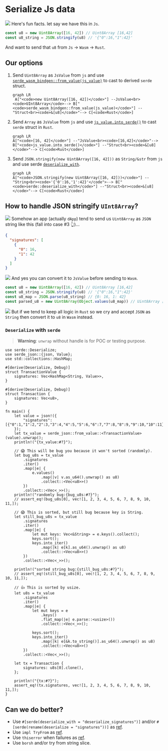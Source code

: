 # Serialize Js data

![](/assets/kat.png) <span class="speech-bubble">Here's fun facts. let say we have this in `Js`.</span>

```js
const u8 = new Uint8Array([16, 42]) // Uint8Array [16,42]
const u8_string = JSON.stringify(u8) // '{"0":16,"1":42}'
```

And want to send that `u8` from `Js` → `Wasm` → `Rust`.

## Our options

1. Send `Uint8Array` as `JsValue` from `js` and use [`serde_wasm_bindgen::from_value(js_value)`](https://rustwasm.github.io/wasm-bindgen/reference/arbitrary-data-with-serde.html#receive-it-from-javascript-with-serde_wasm_bindgenfrom_value) to cast to derived `serde` struct.

   ```mermaid
   graph LR
    A["<code>new Uint8Array([16, 42])</code>"] --JsValue<br><code>UInt8Array</code>--> B["<code>serde_wasm_bindgen::from_value(js_value)</code>"] --"Struct<br><code>&[u8]</code>"--> C[<code>Rust</code>]
   ```

2. Send `Array` as `JsValue` from `js` and use [`js_value.into_serde()`](https://rustwasm.github.io/wasm-bindgen/reference/arbitrary-data-with-serde.html#an-alternative-approach---using-json) to cast `serde` struct in `Rust`.

   ```mermaid
   graph LR
   A["<code>[16, 42]</code>"] --"JsValue<br><code>[16,42]</code>"--> B["<code>js_value.into_serde()</code>"] --"Struct<br><code>&[u8]</code>"--> C[<code>Rust</code>]
   ```

3. Send `JSON.stringify(new Uint8Array([16, 42]))` as `String/&str` from `js` and use serde [`deserialize_with`](https://serde.rs/stream-array.html).

   ```mermaid
   graph LR
   A["<code>JSON.stringify(new Uint8Array([16, 42]))</code>"] --"String<br><code>'{'0':16,'1':42}'</code">--> B["<code>serde::deserialize_with</code>"] --"Struct<br><code>&[u8]</code>"--> C[<code>Rust</code>]
   ```

## How to handle JSON stringify `UInt8Array`?

![](/assets/kat.png) <span class="speech-bubble">Somehow an app (actually `dApp`) tend to send us `Uint8Array` as `JSON` string like this (fall into case #3 👆)...</span>

```json
{
  "signatures": [
    {
      "0": 16,
      "1": 42
    }
  ]
}
```

![](/assets/kat.png) <span class="speech-bubble">And yes you can convert it to `JsValue` before sending to `Wasm`.</span>

```js
const u8 = new Uint8Array([16, 42]) // Uint8Array [16,42]
const u8_string = JSON.stringify(u8) // '{"0":16,"1":42}'
const u8_map = JSON.parse(u8_string) // {0: 16, 1: 42}
const parsed_u8 = new Uint8Array(Object.values(u8_map)) // Uint8Array [16,42]
```

![](/assets/kat.png) <span class="speech-bubble">But if we tend to keep all logic in `Rust` so we cry and accept `JSON` as `String` then convert it to `u8` in `Wasm` instead.</span>

### `Deserialize` with `serde`

> **Warning**: `unwrap` without handle is for POC or testing purpose.

```rust,editable,edition2021
use serde::Deserialize;
use serde_json::{json, Value};
use std::collections::HashMap;

#[derive(Deserialize, Debug)]
struct TransactionValue {
    signatures: Vec<HashMap<String, Value>>,
}

#[derive(Deserialize, Debug)]
struct Transaction {
    signatures: Vec<u8>,
}

fn main() {
    let value = json!({
        "signatures": [{"0":1,"1":2,"2":3,"3":4,"4":5,"5":6,"6":7,"7":8,"8":9,"9":10,"10":11}]
    });
    let tx_value = serde_json::from_value::<TransactionValue>(value).unwrap();
    println!("{tx_value:#?}");

    // 😱 This will be bug you because it won't sorted (randomly).
    let bug_u8s = tx_value
        .signatures
        .iter()
        .map(|e| {
            e.values()
                .map(|v| v.as_u64().unwrap() as u8)
                .collect::<Vec<u8>>()
        })
        .collect::<Vec<_>>();
    println!("randomly bug:{bug_u8s:#?}");
    // assert_eq!(bug_u8s[0], vec![1, 2, 3, 4, 5, 6, 7, 8, 9, 10, 11,]);

    // 😱 This is sorted, but still bug because key is String.
    let still_bug_u8s = tx_value
        .signatures
        .iter()
        .map(|e| {
            let mut keys: Vec<&String> = e.keys().collect();
            keys.sort();
            keys.into_iter()
                .map(|k| e[k].as_u64().unwrap() as u8)
                .collect::<Vec<u8>>()
        })
        .collect::<Vec<_>>();

    println!("sorted string bug:{still_bug_u8s:#?}");
    // assert_eq!(still_bug_u8s[0], vec![1, 2, 3, 4, 5, 6, 7, 8, 9, 10, 11,]);

    // 👍 This is sorted by usize.
    let u8s = tx_value
        .signatures
        .iter()
        .map(|e| {
            let mut keys = e
                .keys()
                .flat_map(|e| e.parse::<usize>())
                .collect::<Vec<_>>();

            keys.sort();
            keys.into_iter()
                .map(|k| e[&k.to_string()].as_u64().unwrap() as u8)
                .collect::<Vec<u8>>()
        })
        .collect::<Vec<_>>();

    let tx = Transaction {
        signatures: u8s[0].clone(),
    };

    println!("{tx:#?}");
    assert_eq!(tx.signatures, vec![1, 2, 3, 4, 5, 6, 7, 8, 9, 10, 11,]);
}
```

## Can we do better?

- Use `#[serde(deserialize_with = "deserialize_signatures")]` and/or `#[serde(rename(deserialize = "signatures"))]` as [ref](https://serde.rs/stream-array.html).
- Use `impl TryFrom` as [ref](https://doc.rust-lang.org/rust-by-example/conversion/try_from_try_into.html).
- Use `thiserror` when failures as [ref](https://docs.rs/thiserror/latest/thiserror/).
- Use `borsh` and/or try from string slice.
